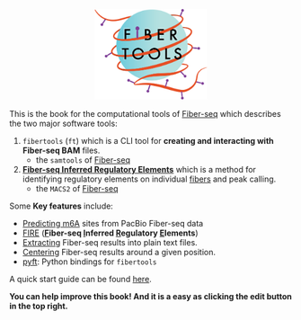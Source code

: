
<p align="center">
<img src="images/fiber_tools_teal.png" alt="fibertools-rs dark logo" width="200" class="center"/>
</p>

This is the book for the computational tools of [Fiber-seq](glossary.md#fiber-seq) which describes the two major software tools:
1) `fibertools` (`ft`) which is a CLI tool for **creating and interacting with Fiber-seq BAM** files. 
    * the `samtools` of [Fiber-seq](glossary.md#fiber-seq)
2) [**<ins>F</ins>iber-seq <ins>I</ins>nferred <ins>R</ins>egulatory <ins>E</ins>lements**](fire/fire.md) which is a method for identifying regulatory elements on individual [fibers](glossary.md#fiber-seq-read-or-fiber) and peak calling.
    * the `MACS2` of [Fiber-seq](glossary.md#fiber-seq)

Some **Key features** include:
* [Predicting m6A](fibertools/creating/predict.md) sites from PacBio Fiber-seq data
* [FIRE](fire/fire.md) (**<ins>F</ins>iber-seq <ins>I</ins>nferred <ins>R</ins>egulatory <ins>E</ins>lements**)
* [Extracting](fibertools/extracting/extract.md) Fiber-seq results into plain text files.
* [Centering](fibertools/extracting/center.md) Fiber-seq results around a given position.
* [pyft](fibertools/pyft.md): Python bindings for `fibertools`

A quick start guide can be found [here](quick-start.md).

**You can help improve this book! And it is a easy as clicking the edit button in the top right.**

